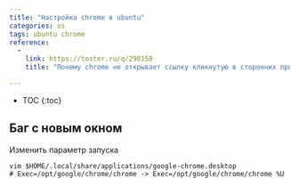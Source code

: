 ```yaml
---
title: "Настройка chrome в ubuntu"
categories: os
tags: ubuntu chrome
reference:
  -
    link: https://toster.ru/q/290158
    title: "Почему chrome не открывает ссылку кликнутую в сторонних приложениях в Ubuntu?"

---
```


* TOC 
{:toc}

## Баг с новым окном

Изменить параметр запуска

<pre><code class="shell">vim $HOME/.local/share/applications/google-chrome.desktop
# Exec=/opt/google/chrome/chrome -> Exec=/opt/google/chrome/chrome %U
</code></pre>
